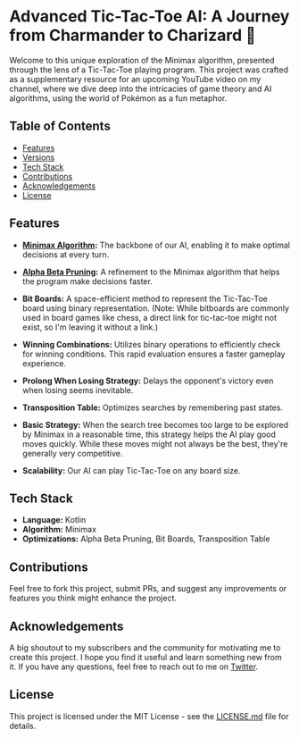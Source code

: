 # Advanced Tic-Tac-Toe AI: A Journey from Charmander to Charizard 🐲

Welcome to this unique exploration of the Minimax algorithm, presented through the lens of a Tic-Tac-Toe playing program. This project was crafted as a supplementary resource for an upcoming YouTube video on my channel, where we dive deep into the intricacies of game theory and AI algorithms, using the world of Pokémon as a fun metaphor.

## Table of Contents

- [Features](#features)
- [Versions](#versions)
- [Tech Stack](#tech-stack)
- [Contributions](#contributions)
- [Acknowledgements](#acknowledgements)
- [License](#license)

## Features

- **[Minimax Algorithm](https://en.wikipedia.org/wiki/Minimax):** The backbone of our AI, enabling it to make optimal decisions at every turn.

- **[Alpha Beta Pruning](https://en.wikipedia.org/wiki/Alpha%E2%80%93beta_pruning):** A refinement to the Minimax algorithm that helps the program make decisions faster.

- **Bit Boards:** A space-efficient method to represent the Tic-Tac-Toe board using binary representation. (Note: While bitboards are commonly used in board games like chess, a direct link for tic-tac-toe might not exist, so I'm leaving it without a link.)

- **Winning Combinations:** Utilizes binary operations to efficiently check for winning conditions. This rapid evaluation ensures a faster gameplay experience.

- **Prolong When Losing Strategy:** Delays the opponent's victory even when losing seems inevitable.

- **Transposition Table:** Optimizes searches by remembering past states.

- **Basic Strategy:** When the search tree becomes too large to be explored by Minimax in a reasonable time, this strategy helps the AI play good moves quickly. While these moves might not always be the best, they're generally very competitive.

- **Scalability:** Our AI can play Tic-Tac-Toe on any board size.

## Tech Stack

- **Language:** Kotlin
- **Algorithm:** Minimax
- **Optimizations:** Alpha Beta Pruning, Bit Boards, Transposition Table

## Contributions

Feel free to fork this project, submit PRs, and suggest any improvements or features you think might enhance the project.

## Acknowledgements

A big shoutout to my subscribers and the community for motivating me to create this project. I hope you find it useful and learn something new from it. If you have any questions, feel free to reach out to me on [Twitter](https://twitter.com/heysem_k).

## License

This project is licensed under the MIT License - see the [LICENSE.md](LICENSE) file for details.
